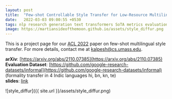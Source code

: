 ```yaml
---
layout: post
title:  "Few-shot Controllable Style Transfer for Low-Resource Multilingual Settings - Project Page"
date:   2022-03-03 09:00:55 +0530
tags: nlp research generation text transformers SoTA metrics evaluation style transfer indic languages few shot multilingual
image: https://martiansideofthemoon.github.io/assets/style_diffur.png
---
```


This is a project page for our [ACL 2022](https://2021.naacl.org/) paper on few-shot multilingual style transfer. For more details, contact me at [kalpesh@cs.umass.edu](mailto:kalpesh@cs.umass.edu).

**arXiv**: [https://arxiv.org/abs/2110.07385](https://arxiv.org/abs/2110.07385)  
**Evaluation Dataset**: [https://github.com/google-research-datasets/informal](https://github.com/google-research-datasets/informal) (formality transfer in 4 Indic languages hi, bn, kn, te)  
**slides**: [link](https://docs.google.com/presentation/d/1PGk58vWuHP3FBt8EBA_aN9juo3gPPObAVhshwS3Rpkg/edit?usp=sharing&resourcekey=0-Ma8fX94-cdv4SHTIpsFajw)

![style_diffur]({{ site.url }}/assets/style_diffur.png)
